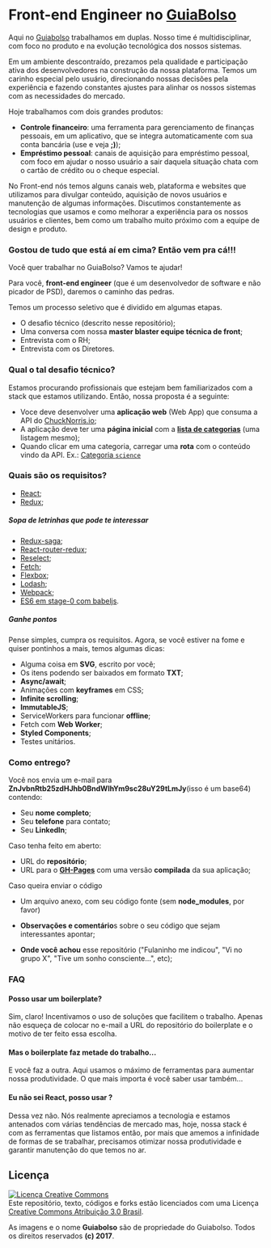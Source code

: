 # Front-end Engineer no [GuiaBolso](https://www.guiabolso.com.br)

Aqui no [Guiabolso](https://www.guiabolso.com.br) trabalhamos em duplas. Nosso time é multidisciplinar, com foco no produto e na evolução tecnológica dos nossos sistemas. 

Em um ambiente descontraído, prezamos pela qualidade e participação ativa dos desenvolvedores na construção da nossa plataforma. Temos um carinho especial pelo usuário, direcionando nossas decisões pela experiência e fazendo constantes ajustes para alinhar os nossos sistemas com as necessidades do mercado.

Hoje trabalhamos com dois grandes produtos:

- **Controle financeiro**: uma ferramenta para gerenciamento de finanças pessoais, em um aplicativo, que se integra automaticamente com sua conta bancária (use e veja **;)**);
- **Empréstimo pessoal**: canais de aquisição para empréstimo pessoal, com foco em ajudar o nosso usuário a sair daquela situação chata com o cartão de crédito ou o cheque especial.

No Front-end nós temos alguns canais web, plataforma e websites que utilizamos para divulgar conteúdo, aquisição de novos usuários e manutenção de algumas informações. Discutimos constantemente as tecnologias que usamos e como melhorar a experiência para os nossos usuários e clientes, bem como um trabalho muito próximo com a equipe de design e produto.

### Gostou de tudo que está aí em cima? Então vem pra cá!!!

Você quer trabalhar no GuiaBolso? Vamos te ajudar!

Para você, **front-end engineer** (que é um desenvolvedor de software e não picador de PSD), daremos o caminho das pedras.

Temos um processo seletivo que é dividido em algumas etapas. 

- O desafio técnico (descrito nesse repositório);
- Uma conversa com nossa **master blaster equipe técnica de front**;
- Entrevista com o RH;
- Entrevista com os Diretores.

### Qual o tal desafio técnico?

Estamos procurando profissionais que estejam bem familiarizados com a stack que estamos utilizando. Então, nossa proposta é a seguinte:

- Voce deve desenvolver uma **aplicação web** (Web App) que consuma a API do [ChuckNorris.io](https://api.chucknorris.io/);
- A aplicação deve ter uma **página inicial** com a [**lista de categorias**](https://api.chucknorris.io/jokes/categories) (uma listagem mesmo);
- Quando clicar em uma categoria, carregar uma **rota** com o conteúdo vindo da API. Ex.: [Categoria `science`](https://api.chucknorris.io/jokes/random?category=science)

### Quais são os requisitos?

- [React](https://facebook.github.io/react/);
- [Redux](http://redux.js.org/);

##### Sopa de letrinhas que pode te interessar
- [Redux-saga](https://redux-saga.github.io/redux-saga/);
- [React-router-redux](https://www.npmjs.com/package/react-router-redux);
- [Reselect](https://github.com/reactjs/reselect);
- [Fetch](https://developer.mozilla.org/en/docs/Web/API/Fetch_API);
- [Flexbox](https://developer.mozilla.org/en/docs/Web/CSS/flex);
- [Lodash](https://lodash.com/);
- [Webpack](https://webpack.github.io/);
- [ES6 em stage-0 com babeljs](http://babeljs.io/).

##### Ganhe pontos

Pense simples, cumpra os requisitos. Agora, se você estiver na fome e quiser pontinhos a mais, temos algumas dicas:

- Alguma coisa em **SVG**, escrito por você;
- Os itens podendo ser baixados em formato **TXT**;
- **Async/await**;
- Animações com **keyframes** em CSS;
- **Infinite scrolling**;
- **ImmutableJS**;
- ServiceWorkers para funcionar **offline**;
- Fetch com **Web Worker**;
- **Styled Components**;
- Testes unitários.

### Como entrego?

Você nos envia um e-mail para **ZnJvbnRtb25zdHJhb0BndWlhYm9sc28uY29tLmJy**(isso é um base64) contendo:

- Seu **nome completo**;
- Seu **telefone** para contato;
- Seu **LinkedIn**;

Caso tenha feito em aberto:
- URL do **repositório**;
- URL para o [**GH-Pages**](https://pages.github.com/) com uma versão **compilada** da sua aplicação;

Caso queira enviar o código
- Um arquivo anexo, com seu código fonte (sem **node_modules**, por favor)

- **Observações e comentário**s sobre o seu código que sejam interessantes apontar;
- **Onde você achou** esse repositório ("Fulaninho me indicou", "Vi no grupo X", "Tive um sonho consciente...", etc);

### FAQ

#### Posso usar um boilerplate?

Sim, claro! Incentivamos o uso de soluções que facilitem o trabalho. Apenas não esqueça de colocar no e-mail a URL do repositório do boilerplate e o motivo de ter feito essa escolha.

#### Mas o boilerplate faz metade do trabalho...

E você faz a outra. Aqui usamos o máximo de ferramentas para aumentar nossa produtividade. O que mais importa é você saber usar também...

#### Eu não sei React, posso usar <biblioteca ou framework>?

Dessa vez não. Nós realmente apreciamos a tecnologia e estamos antenados com várias tendências de mercado mas, hoje, nossa stack é com as ferramentas que listamos então, por mais que amemos a infinidade de formas de se trabalhar, precisamos otimizar nossa produtividade e garantir manutenção do que temos no ar.

## Licença

<a rel="license" href="http://creativecommons.org/licenses/by/3.0/br/"><img alt="Licença Creative Commons" style="border-width:0" src="https://i.creativecommons.org/l/by/3.0/br/88x31.png" /></a><br />Este repositório, texto, códigos e forks estão licenciados com uma Licença <a rel="license" href="http://creativecommons.org/licenses/by/3.0/br/">Creative Commons Atribuição 3.0 Brasil</a>.

As imagens e o nome **Guiabolso** são de propriedade do Guiabolso. Todos os direitos reservados **(c) 2017**.
